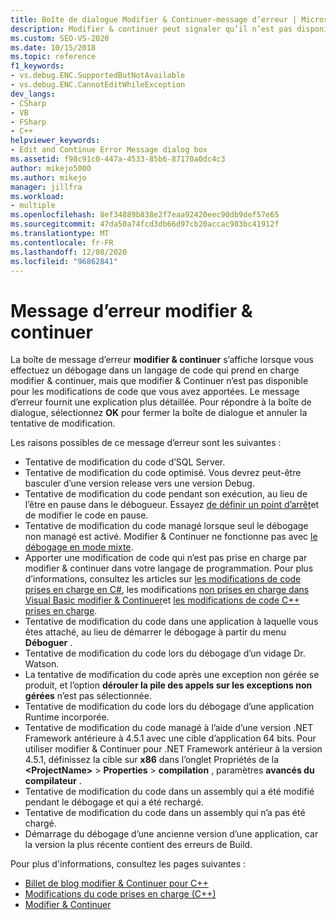 ```yaml
---
title: Boîte de dialogue Modifier & Continuer-message d’erreur | Microsoft Docs
description: Modifier & continuer peut signaler qu’il n’est pas disponible pour vos modifications de code. Cet article présente les raisons possibles.
ms.custom: SEO-VS-2020
ms.date: 10/15/2018
ms.topic: reference
f1_keywords:
- vs.debug.ENC.SupportedButNotAvailable
- vs.debug.ENC.CannotEditWhileException
dev_langs:
- CSharp
- VB
- FSharp
- C++
helpviewer_keywords:
- Edit and Continue Error Message dialog box
ms.assetid: f98c91c0-447a-4533-85b6-87170a0dc4c3
author: mikejo5000
ms.author: mikejo
manager: jillfra
ms.workload:
- multiple
ms.openlocfilehash: 8ef34889b838e2f7eaa92420eec90db9def57e65
ms.sourcegitcommit: 47da50a74fcd3db66d97cb20accac983bc41912f
ms.translationtype: MT
ms.contentlocale: fr-FR
ms.lasthandoff: 12/08/2020
ms.locfileid: "96862841"
---
```

# <a name="edit-and-continue-error-message"></a>Message d’erreur modifier & continuer

La boîte de message d’erreur **modifier & continuer** s’affiche lorsque vous effectuez un débogage dans un langage de code qui prend en charge modifier & continuer, mais que modifier & Continuer n’est pas disponible pour les modifications de code que vous avez apportées. Le message d’erreur fournit une explication plus détaillée. Pour répondre à la boîte de dialogue, sélectionnez **OK** pour fermer la boîte de dialogue et annuler la tentative de modification.

Les raisons possibles de ce message d’erreur sont les suivantes :

- Tentative de modification du code d’SQL Server.
- Tentative de modification du code optimisé. Vous devrez peut-être basculer d’une version release vers une version Debug.
- Tentative de modification du code pendant son exécution, au lieu de l’être en pause dans le débogueur. Essayez [de définir un point d’arrêt](../debugger/using-breakpoints.md)et de modifier le code en pause.
- Tentative de modification du code managé lorsque seul le débogage non managé est activé. Modifier & Continuer ne fonctionne pas avec [le débogage en mode mixte](../debugger/how-to-debug-in-mixed-mode.md).
- Apporter une modification de code qui n’est pas prise en charge par modifier & continuer dans votre langage de programmation. Pour plus d’informations, consultez les articles sur [les modifications de code prises en charge en C#](supported-code-changes-csharp.md), les modifications [non prises en charge dans Visual Basic modifier & Continuer](supported-code-changes-csharp.md)et [les modifications de code C++ prises en charge](supported-code-changes-cpp.md).
- Tentative de modification du code dans une application à laquelle vous êtes attaché, au lieu de démarrer le débogage à partir du menu **Déboguer** .
- Tentative de modification du code lors du débogage d’un vidage Dr. Watson.
- La tentative de modification du code après une exception non gérée se produit, et l’option **dérouler la pile des appels sur les exceptions non gérées** n’est pas sélectionnée.
- Tentative de modification du code lors du débogage d’une application Runtime incorporée.
- Tentative de modification du code managé à l’aide d’une version .NET Framework antérieure à 4.5.1 avec une cible d’application 64 bits. Pour utiliser modifier & Continuer pour .NET Framework antérieur à la version 4.5.1, définissez la cible sur **x86** dans l’onglet Propriétés de la **\<ProjectName>**  >  **Properties**  >  **compilation** , paramètres **avancés du compilateur** .
- Tentative de modification du code dans un assembly qui a été modifié pendant le débogage et qui a été rechargé.
- Tentative de modification du code dans un assembly qui n’a pas été chargé.
- Démarrage du débogage d’une ancienne version d’une application, car la version la plus récente contient des erreurs de Build.

Pour plus d'informations, consultez les pages suivantes :
- [Billet de blog modifier & Continuer pour C++](https://devblogs.microsoft.com/cppblog/c-edit-and-continue-in-visual-studio-2015-update-3/)
- [Modifications du code prises en charge (C++)](../debugger/supported-code-changes-cpp.md)
- [Modifier &amp; Continuer](../debugger/edit-and-continue.md)